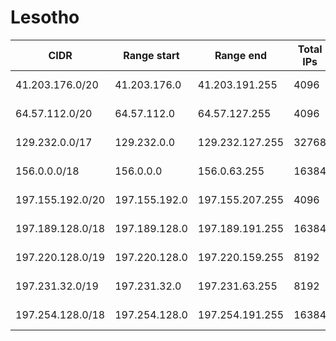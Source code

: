 # Lesotho

CIDR               | Range start     | Range end       | Total IPs  | Assign date | Owner
------------------ | --------------- | --------------- | ---------- | ----------- | -----
41.203.176.0/20    | 41.203.176.0    | 41.203.191.255  | 4096       | 2008-03-18  | 
64.57.112.0/20     | 64.57.112.0     | 64.57.127.255   | 4096       | 2002-02-28  | 
129.232.0.0/17     | 129.232.0.0     | 129.232.127.255 | 32768      | 2015-01-20  | 
156.0.0.0/18       | 156.0.0.0       | 156.0.63.255    | 16384      | 2017-10-26  | 
197.155.192.0/20   | 197.155.192.0   | 197.155.207.255 | 4096       | 2012-07-10  | 
197.189.128.0/18   | 197.189.128.0   | 197.189.191.255 | 16384      | 2013-06-17  | 
197.220.128.0/19   | 197.220.128.0   | 197.220.159.255 | 8192       | 2011-05-17  | 
197.231.32.0/19    | 197.231.32.0    | 197.231.63.255  | 8192       | 2013-03-15  | 
197.254.128.0/18   | 197.254.128.0   | 197.254.191.255 | 16384      | 2011-02-25  | 
